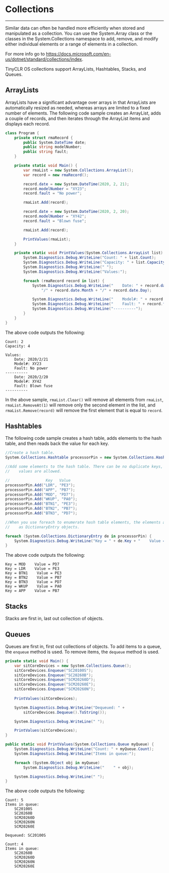 # Collections
---
Similar data can often be handled more efficiently when stored and manipulated as a collection. You can use the System.Array class or the classes in the System.Collections namespace to add, remove, and modify either individual elements or a range of elements in a collection.

For more info go to https://docs.microsoft.com/en-us/dotnet/standard/collections/index.

TinyCLR OS collections support ArrayLists, Hashtables, Stacks, and Queues.

## ArrayLists

ArrayLists have a significant advantage over arrays in that ArrayLists are automatically resized as needed, whereas arrays are limited to a fixed number of elements. The following code sample creates an ArrayList, adds a couple of records, and then iterates through the ArrayList items and displays each record.

```cs
class Program {
    private struct rmaRecord {
        public System.DateTime date;
        public string modelNumber;
        public string fault;
    }

    private static void Main() {
        var rmaList = new System.Collections.ArrayList();
        var record = new rmaRecord();

        record.date = new System.DateTime(2020, 2, 21);
        record.modelNumber = "XY23";
        record.fault = "No power";

        rmaList.Add(record);

        record.date = new System.DateTime(2020, 2, 20);
        record.modelNumber = "XY42";
        record.fault = "Blown fuse";

        rmaList.Add(record);

        PrintValues(rmaList);
    }

    private static void PrintValues(System.Collections.ArrayList list) {
        System.Diagnostics.Debug.WriteLine("Count: " + list.Count);
        System.Diagnostics.Debug.WriteLine("Capacity: " + list.Capacity);
        System.Diagnostics.Debug.WriteLine(" ");
        System.Diagnostics.Debug.WriteLine("Values:");

        foreach (rmaRecord record in list) {
            System.Diagnostics.Debug.WriteLine("    Date: " + record.date.Year +
                "/" + record.date.Month + "/" + record.date.Day);

            System.Diagnostics.Debug.WriteLine("    Model#: " + record.modelNumber);
            System.Diagnostics.Debug.WriteLine("    Fault: " + record.fault);
            System.Diagnostics.Debug.WriteLine("----------");
        }
    }
}
```
The above code outputs the following:

```
Count: 2
Capacity: 4
 
Values:
    Date: 2020/2/21
    Model#: XY23
    Fault: No power
----------
    Date: 2020/2/20
    Model#: XY42
    Fault: Blown fuse
----------
```

In the above sample, `rmaList.Clear()` will remove all elements from `rmaList`, `rmaList.RemoveAt(1)` will remove only the second element in the list, and `rmaList.Remove(record)` will remove the first element that is equal to `record`.


## Hashtables

The following code sample creates a hash table, adds elements to the hash table, and then reads back the value for each key.

```cs
//Create a hash table.
System.Collections.Hashtable processorPin = new System.Collections.Hashtable();

//Add some elements to the hash table. There can be no duplicate keys, but duplicate
//    values are allowed.

//                Key   Value
processorPin.Add("LDR", "PE3");
processorPin.Add("APP", "PB7");
processorPin.Add("MOD", "PD7");
processorPin.Add("WKUP", "PA0");
processorPin.Add("BTN1", "PE3");
processorPin.Add("BTN2", "PB7");
processorPin.Add("BTN3", "PD7");

//When you use foreach to enumerate hash table elements, the elements are retrieved
//    as DictionaryEntry objects.

foreach (System.Collections.DictionaryEntry de in processorPin) {
    System.Diagnostics.Debug.WriteLine("Key = " + de.Key + "    Value = " + de.Value);
}
```

The above code outputs the following:
```
Key = MOD    Value = PD7
Key = LDR    Value = PE3
Key = BTN1    Value = PE3
Key = BTN2    Value = PB7
Key = BTN3    Value = PD7
Key = WKUP    Value = PA0
Key = APP    Value = PB7
```

## Stacks

Stacks are first in, last out collection of objects.

## Queues

Queues are first in, first out collections of objects. To add items to a queue, the `enqueue` method is used. To remove items, the `dequeue` method is used.

```cs
private static void Main() {
    var sitCoreDevices = new System.Collections.Queue();
    sitCoreDevices.Enqueue("SC20100S");
    sitCoreDevices.Enqueue("SC20260B");
    sitCoreDevices.Enqueue("SCM20260D");
    sitCoreDevices.Enqueue("SCM20260E");
    sitCoreDevices.Enqueue("SCM20260N");
        
    PrintValues(sitCoreDevices);

    System.Diagnostics.Debug.WriteLine("Dequeued: " +
        sitCoreDevices.Dequeue().ToString());

    System.Diagnostics.Debug.WriteLine(" ");

    PrintValues(sitCoreDevices);
}

public static void PrintValues(System.Collections.Queue myQueue) {
    System.Diagnostics.Debug.WriteLine("Count: " + myQueue.Count);
    System.Diagnostics.Debug.WriteLine("Items in queue:");

    foreach (System.Object obj in myQueue)
        System.Diagnostics.Debug.WriteLine("    " + obj);

    System.Diagnostics.Debug.WriteLine(" ");
}
```

The above code outputs the following:
```
Count: 5
Items in queue:
    SC20100S
    SC20260B
    SCM20260D
    SCM20260N
    SCM20260E
 
Dequeued: SC20100S
 
Count: 4
Items in queue:
    SC20260B
    SCM20260D
    SCM20260N
    SCM20260E
```
